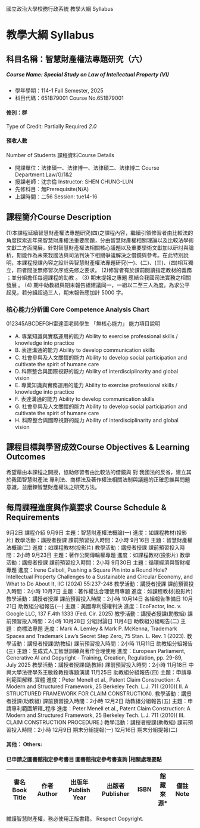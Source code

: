 國立政治大學校務行政系統 教學大綱 Syllabus
# 教學大綱 Syllabus
##  科目名稱：智慧財產權法專題研究（六）
#####  Course Name: Special Study on Law of Intellectual Property (VI)
  * 學年學期：114-1 Fall Semester, 2025 
  * 科目代碼：651B79001 Course No.651B79001
#### 修別：群
Type of Credit: Partially Required 
_2.0_
#### 預收人數
Number of Students
課程資料Course Details
  * 開課單位：法律碩一、法律博一、法律碩二、法律博二 Course Department:Law/G/1&2 
  * 授課老師：沈宗倫 Instructor: SHEN CHUNG-LUN 
  * 先修科目：無Prerequisite(N/A)
  * 上課時間：二56 Session: tue14-16
##  課程簡介Course Description
(1)本課程延續智慧財產權法專題研究(四)之課程內容，繼續引領修習者由比較法的角度探索近年來智慧財產權法重要問題，分由智慧財產權相關理論以及比較法學術文獻二方面開展，針對智慧財產權法相關核心議題以及重要學術文獻加以研討與論析，期能作為未來我國法與司法判決下相關爭議解決之借鏡與參考。在此特別說明，本課程授課內容之設計與智慧財產權法專題研究(一)、(二)、(三)、(四)相互獨立，四者間並無修習次序或先修之要求。
(2)修習者有於課前閱讀指定教材的義務 ；並分組擔任每週課程的助教 。
(3) 期末提報之專題 應結合我國司法實務之相關發展 。
(4) 期中助教組與期末報告組建議同一，一組以二至三人為度。為求公平起見，若分組超過三人，期末報告應加計 5000 字。
###  核心能力分析圖 Core Competence Analysis Chart
012345ABCDEFGH雷達圖老師學生
「無核心能力」 
能力項目說明
  * A. 專業知識與實務運用的能力 Ability to exercise professional skills / knowledge into practice
  * B. 表達溝通的能力 Ability to develop communication skills
  * C. 社會參與及人文關懷的能力 Ability to develop social participation and cultivate the spirit of humane care
  * D. 科際整合與國際視野的能力 Ability of interdisciplinarity and global vision
  * E. 專業知識與實務運用的能力 Ability to exercise professional skills / knowledge into practice
  * F. 表達溝通的能力 Ability to develop communication skills
  * G. 社會參與及人文關懷的能力 Ability to develop social participation and cultivate the spirit of humane care
  * H. 科際整合與國際視野的能力 Ability of interdisciplinarity and global vision
##  課程目標與學習成效Course Objectives & Learning Outcomes 
希望藉由本課程之開授，協助修習者由比較法的借鏡與 對 我國法的反省，建立其於我國智慧財產法 專利法、商標法及著作權法相關法制與議題的正確思維與問題意識，並磨鍊智慧財產權法之研究方法。
##  每周課程進度與作業要求 Course Schedule & Requirements
9月2日 
課程介紹
9月9日
主題：智慧財產權法概論(一)
進度：如課程教材(投影片)
教學活動：講授者授課
課前預習投入時間：2小時
9月16日
主題：智慧財產權法概論(二)
進度：如課程教材(投影片)
教學活動：講授者授課
課前預習投入時間：2小時
9月23日
主題：著作公開傳輸權專題
進度：如課程教材(投影片)
教學活動：講授者授課
課前預習投入時間：2小時
9月30日
主題：循環經濟與智財權專題
進度：Irene Calboli, Pushing a Square Pin into a Round Hole? Intellectual Property Challenges to a Sustainable and Circular Economy, and What to Do About It, IIC (2024) 55:237-248
教學活動：講授者授課
課前預習投入時間：2小時
10月7日
主題：著作權法合理使用專題
進度：如課程教材(投影片)
教學活動：講授者授課
課前預習投入時間：2小時
10月14日 各組報告準備日
10月21日 助教組分組報告(一)
主題：美國專利侵權判決
進度：EcoFactor, Inc. v. Google LLC, 137 F.4th 1333 (Fed. Cir. 2025)
教學活動：講授者授課(助教組)
課前預習投入時間：2小時
10月28日 分組討論日 
11月4日 助教組分組報告(二)
主題：商標法專題
進度：Mark A. Lemley & Mark P. McKenna, Trademark Spaces and Trademark Law’s Secret Step Zero, 75 Stan. L. Rev. 1 (2023).
教學活動：講授者授課(助教組)
課前預習投入時間：2小時
11月11日 助教組分組報告(三)
主題：生成式人工智慧訓練與著作合理使用
進度：European Parliament, Generative AI and Copyright - Training, Creation, Regulation, pp. 29-89, July 2025
教學活動：講授者授課(助教組)
課前預習投入時間：2小時
11月18日 中興大學法律學系王敏銓教授專題演講
11月25日 助教組分組報告(四)
主題：申請專利範圍解釋_實體
進度：Peter Menell et al., Patent Claim Construction: A Modern and Structured
Framework, 25 Berkeley Tech. L.J. 711 (2010)( II. A STRUCTURED FRAMEWORK FOR CLAIM CONSTRUCTION).
教學活動：講授者授課(助教組)
課前預習投入時間：2小時
12月2日 助教組分組報告(五)
主題：申請專利範圍解釋_程序
進度：Peter Menell et al., Patent Claim Construction: A Modern and Structured
Framework, 25 Berkeley Tech. L.J. 711 (2010)( III. CLAIM CONSTRUCTION PROCEDURE.)
教學活動：講授者授課(助教組)
課前預習投入時間：2小時
12月9日 期末分組提報(一)
12月16日 期末分組提報(二) 
####  其他： Others:
####  已申請之圖書館指定參考書目  圖書館指定參考書查詢 |相關處理要點
書名 Book Title |  作者 Author |  出版年 Publish Year |  出版者 Publisher |  ISBN  |  館藏來源* |  備註 Note  
---|---|---|---|---|---|---  
維護智慧財產權，務必使用正版書籍。 Respect Copyright.